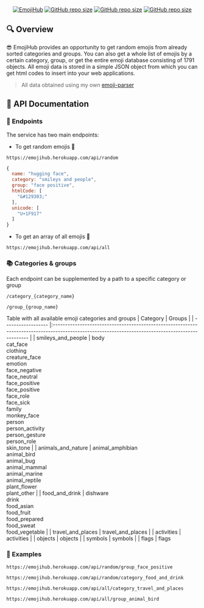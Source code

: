 <div align="center">
  <a href="https://emojihub.herokuapp.com/"><img src="https://i.ibb.co/NL1zyWP/Screenshot-17.jpg" alt="EmojiHub" border="0" style="{margin: 0 auto; width: 100%;}" /></a>
  <a href="https://img.shields.io/github/repo-size/cheatsnake/emojihub?color=blue"><img src="https://img.shields.io/github/repo-size/cheatsnake/emojihub?color=blue" alt="GitHub repo size"/></a>
  <a href="https://img.shields.io/github/license/cheatsnake/emojihub?color=orange"><img src="https://img.shields.io/github/license/cheatsnake/emojihub?color=orange" alt="GitHub repo size"/></a>
  <a href="https://github.com/cheatsnake/emojihub/issues"><img src="https://img.shields.io/badge/contributions-welcome-brightgreen.svg?style=flat" alt="GitHub repo size"/></a>
</div>

## :mag: Overview
:sunglasses: EmojiHub provides an opportunity to get random emojis from already sorted categories and groups. You can also get a whole list of emojis by a certain category, group, or get the entire emoji database consisting of 1791 objects. All emoji data is stored in a simple JSON object from which you can get html codes to insert into your web applications.

> All data obtained using my own [emoji-parser](https://github.com/cheatsnake/emoji-parser) 

## :page_facing_up: API Documentation
### :triangular_flag_on_post:	 Endpoints
The service has two main endpoints:
- To get random emojis :game_die:
```
https://emojihub.herokuapp.com/api/random
```
```js
{
  name: "hugging face",
  category: "smileys and people",
  group: "face positive",
  htmlCode: [
    "&#129303;"
  ],
  unicode: [
    "U+1F917"
  ]
}
```
- To get an array of all emojis :page_with_curl:
```
https://emojihub.herokuapp.com/api/all
```
### :books: Categories & groups
Each endpoint can be supplemented by a path to a specific category or group
```
/category_{category_name}
```
```
/group_{group_name}
```

Table with all available emoji categories and groups
| Category           | Groups                                                                                                                                             |
| ------------------ |:-------------------------------------------------------------------------------------------------------------------------------------------------- |
| smileys_and_people | body<br>cat_face<br>clothing<br>creature_face<br>emotion<br>face_negative<br>face_neutral<br>face_positive<br>face_positive<br>face_role<br>face_sick<br>family<br>monkey_face<br>person<br>person_activity<br>person_gesture<br>person_role<br>skin_tone |
| animals_and_nature | animal_amphibian<br>animal_bird<br>animal_bug<br>animal_mammal<br>animal_marine<br>animal_reptile<br>plant_flower<br>plant_other                                                                                                                                                |
| food_and_drink     | dishware<br>drink<br>food_asian<br>food_fruit<br>food_prepared<br>food_sweat<br>food_vegetable                                                                                                                                                    |
| travel_and_places  | travel_and_places                                                                                                                                                   |
| activities         | activities                                                                                                                                                   |
| objects            | objects                                                                                                                                                   |
| symbols            | symbols                                                                                                                                                   |
| flags              | flags  

### :dart: Examples
```
https://emojihub.herokuapp.com/api/random/group_face_positive
```
```
https://emojihub.herokuapp.com/api/random/category_food_and_drink
```
```
https://emojihub.herokuapp.com/api/all/category_travel_and_places
```
```
https://emojihub.herokuapp.com/api/all/group_animal_bird
```
